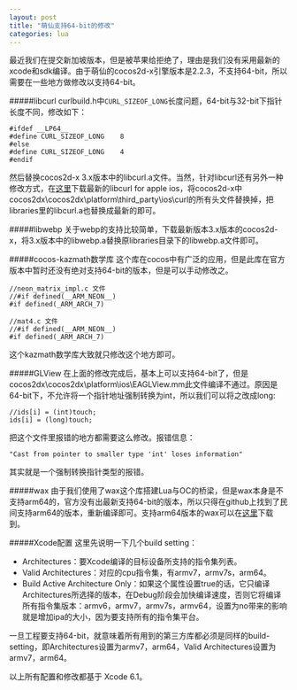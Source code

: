 ```yaml
---
layout: post
title: "萌仙支持64-bit的修改"
categories: lua
---
```


最近我们在提交新加坡版本，但是被苹果给拒绝了，理由是我们没有采用最新的xcode和sdk编译。由于萌仙的cocos2d-x引擎版本是2.2.3，不支持64-bit，所以需要在一些地方做修改以支持64-bit。

#####libcurl
curlbuild.h中```CURL_SIZEOF_LONG```长度问题，64-bit与32-bit下指针长度不同，修改如下：

	#ifdef __LP64__
	#define CURL_SIZEOF_LONG	8
	#else
	#define CURL_SIZEOF_LONG	4
	#endif

然后替换cocos2d-x 3.x版本中的libcurl.a文件。当然，针对libcurl还有另外一种修改方式，在[这里](http://www.curl.haxx.se/)下载最新的libcurl for apple ios，将cocos2d-x中cocos2dx\cocos2dx\platform\third_party\ios\curl的所有头文件替换掉，把libraries里的libcurl.a也替换成最新的即可。

#####libwebp
关于webp的支持比较简单，下载最新版本3.x版本的cocos2d-x，将3.x版本中的libwebp.a替换原libraries目录下的libwebp.a文件即可。

#####cocos-kazmath数学库
这个库在cocos中有广泛的应用，但是此库在官方版本中暂时还没有绝对支持64-bit的版本，但是可以手动修改之。

	//neon_matrix_impl.c 文件
	//#if defined(__ARM_NEON__) 
	#if defined(_ARM_ARCH_7)

	//mat4.c 文件
	//#if defined(__ARM_NEON__) 
	#if defined(_ARM_ARCH_7)

这个kazmath数学库大致就只修改这个地方即可。

#####GLView
在上面的修改完成后，基本上可以支持64-bit了，但是cocos2dx\cocos2dx\platform\ios\EAGLView.mm此文件编译不通过。原因是64-bit下，不允许将一个指针地址强制转换为int，所以我们可以将之改成long:

	//ids[i] = (int)touch;
	ids[i] = (long)touch;

把这个文件里报错的地方都需要这么修改。报错信息：

	"Cast from pointer to smaller type 'int' loses information"

其实就是一个强制转换指针类型的报错。

#####wax
由于我们使用了wax这个库搭建Lua与OC的桥梁，但是wax本身是不支持arm64的，官方没有出最新支持64-bit的版本，所以只得在github上找到了民间支持arm64的版本，重新编译即可。支持arm64版本的wax可以在[这里](https://github.com/felipejfc/wax_x86-64)下载到。

#####Xcode配置
这里先说明一下几个build setting：  
* Architectures：要Xcode编译的目标设备所支持的指令集列表。  
* Valid Architectures：对应的cpu指令集，有armv7，armv7s，arm64。  
* Build Active Architecture Only：如果这个属性设置true的话，它只编译Architectures所选择的版本，在Debug阶段会加快编译速度，否则它将编译所有指令集版本：armv6，armv7，armv7s，armv64，设置为no带来的影响就是增加ipa的大小，因为要支持所有的指令集平台。  

一旦工程要支持64-bit，就意味着所有用到的第三方库都必须是同样的build-setting，即Architectures设置为armv7，arm64，Valid Architectures设置为armv7，arm64。  

以上所有配置和修改都基于 Xcode 6.1。  
